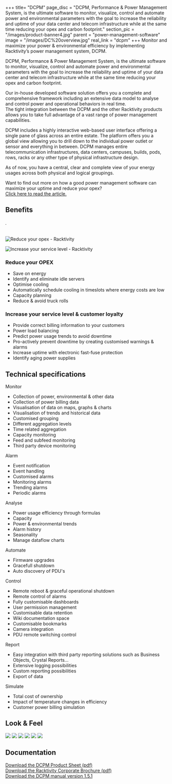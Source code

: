 +++
title= "DCPM"
page_disc = "DCPM, Performance & Power Management System, is the ultimate software to monitor, visualize, control and automate power and environmental parameters with the goal to increase the reliability and uptime of your data center and telecom infrastructure while at the same time reducing your opex and carbon footprint."
section_pic = "/images/product-banner4.jpg"
parent = "power-management-software"
image = "/images/DC%20overview.jpg"
real_link = "dcpm"
+++
Monitor and maximize your power & environmental efficiency by implementing Racktivity’s power management system, DCPM.

DCPM, Performance & Power Management System, is the ultimate software to monitor, visualize, control and automate power and environmental parameters with the goal to increase the reliability and uptime of your data center and telecom infrastructure while at the same time reducing your opex and carbon footprint.

Our in-house developed software solution offers you a complete and comprehensive framework including an extensive data model to analyse and control power and operational behaviors in real time.\
The tight integration between the DCPM and the other Racktivity products allows you to take full advantage of a vast range of power management capabilities.

DCPM includes a highly interactive web-based user interface offering a single pane of glass across an entire estate. The platform offers you a global view allowing you to drill down to the individual power outlet or sensor and everything in between. DCPM manages entire telecommunication infrastructures, data centers, campuses, builds, pods, rows, racks or any other type of physical infrastructure design.

As of now, you have a central, clear and complete view of your energy usages across both physical and logical groupings.

Want to find out more on how a good power management software can maximize your uptime and reduce your opex? [\
Click here to read the article.](/uptime-maximization-opex-)

Benefits
--------

###### .

![Reduce your opex - Racktivity](/images/reduce%20opex.jpg)

![Increase your service level - Racktivity](/images/increase%20service%20level.jpg)

### Reduce your OPEX

-   Save on energy
-   Identify and eliminate idle servers
-   Optimise cooling
-   Automatically schedule cooling in timeslots where energy costs are low
-   Capacity planning
-   Reduce & avoid truck rolls

### Increase your service level & customer loyalty

-   Provide correct billing information to your customers
-   Power load balancing
-   Predict power usage trends to avoid downtime
-   Pro-actively prevent downtime by creating customised warnings & alarms
-   Increase uptime with electronic fast-fuse protection
-   Identify aging power supplies

Technical specifications
------------------------

Monitor

-   Collection of power, environmental & other data
-   Collection of power billing data
-   Visualisation of data on maps, graphs & charts
-   Visualisation of trends and historical data
-   Customised grouping
-   Different aggregation levels
-   Time related aggregation
-   Capacity monitoring
-   Feed and subfeed monitoring
-   Third party device monitoring

Alarm

-   Event notification
-   Event handling
-   Customised alarms
-   Monitoring alarms
-   Trending alarms
-   Periodic alarms

Analyse

-   Power usage efficiency through formulas
-   Capacity
-   Power & environmental trends
-   Alarm history
-   Seasonality
-   Manage dataflow charts

Automate

-   Firmware upgrades
-   Gracefull shutdown
-   Auto discovery of PDU's

Control

-   Remote reboot & graceful operational shutdown
-   Remote control of alarms
-   Fully customisable dashboards
-   User permission management
-   Customisable data retention
-   Wiki documentation space
-   Customisable bookmarks
-   Camera integration
-   PDU remote switching control

Report

-   Easy integration with third party reporting solutions such as Business Objects, Crystal Reports...
-   Extensive logging possibilities
-   Custom reporting possibilities
-   Export of data

Simulate

-   Total cost of ownership
-   Impact of temperature changes in efficiency
-   Customer power billing simulation

Look & Feel
-----------


<a href="/images/DC%20overview.jpg" class="fancybox link">![](/images/DC%20overview.jpg)</a>
<a href="/images/IT%20room.jpg" class="fancybox link">![](/images/IT%20room.jpg)</a>
<a href="/images/widgets.jpg" class="fancybox link">![](/images/widgets.jpg)</a>
<a href="/images/alarm%20world.jpg" class="fancybox link">![](/images/alarm%20world.jpg)</a>
<a href="/images/dcpm-2.png" class="fancybox link">![](/images/dcpm-2.png)</a>
<a href="/images/dcpm-4.png" class="fancybox link">![](/images/dcpm-4.png)</a>


Documentation
-------------

[Download the DCPM Product Sheet (pdf)](/pdf/PS%20DCPM.pdf "PS DCPM.pdf")   
[Download the Racktivity Corporate Brochure (pdf)](/pdf/corporate%20brochure-view.pdf "corporate brochure-view.pdf")    
[Download the DCPM manual version 1.5.1](/pdf/DCPM%20-%20Manual.pdf "DCPM - Manual.pdf")
